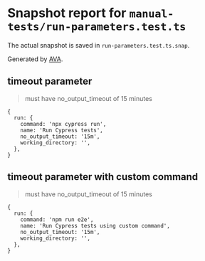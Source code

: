# Snapshot report for `manual-tests/run-parameters.test.ts`

The actual snapshot is saved in `run-parameters.test.ts.snap`.

Generated by [AVA](https://ava.li).

## timeout parameter

> must have no_output_timeout of 15 minutes

    {
      run: {
        command: 'npx cypress run',
        name: 'Run Cypress tests',
        no_output_timeout: '15m',
        working_directory: '',
      },
    }

## timeout parameter with custom command

> must have no_output_timeout of 15 minutes

    {
      run: {
        command: 'npm run e2e',
        name: 'Run Cypress tests using custom command',
        no_output_timeout: '15m',
        working_directory: '',
      },
    }
